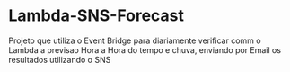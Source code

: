 # Lambda-SNS-Forecast
Projeto que utiliza o Event Bridge para diariamente verificar comm o Lambda a previsao Hora a Hora do tempo e chuva, enviando por Email os resultados utilizando o SNS
